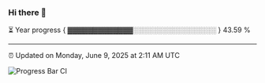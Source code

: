 ### Hi there 👋

⏳ Year progress { ▓▓▓▓▓▓▓▓▓▓▓▓▓░░░░░░░░░░░░░░░░░ } 43.59 %

---

⏰ Updated on Monday, June 9, 2025 at 2:11 AM UTC

![Progress Bar CI](https://github.com/arthurbuhl/arthurbuhl/workflows/Progress%20Bar%20CI/badge.svg)

